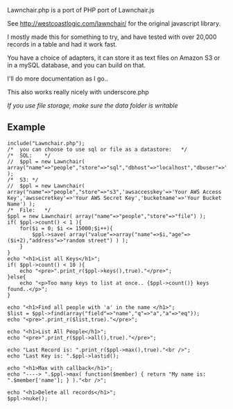 Lawnchair.php is a port of PHP port of Lawnchair.js

See http://westcoastlogic.com/lawnchair/ for the original javascript library.

I mostly made this for something to try, and have tested with over 20,000 records in a table and had it work fast.

You have a choice of adapters, it can store it as text files on Amazon S3 or in a mySQL database, and you can build on that.

I'll do more documentation as I go..

This also works really nicely with underscore.php

_If you use file storage, make sure the data folder is writable_

Example
--------

	include("Lawnchair.php");
	/*	you can choose to use sql or file as a datastore:	*/
	/*	SQL:	*/
	//	$ppl = new Lawnchair( array("name"=>"people","store"=>"sql","dbhost"=>"localhost","dbuser"=>"","dbpass"=>"","dbname"=>"") );
	/*	S3:	*/
	//	$ppl = new Lawnchair( array("name"=>"people","store"=>"s3",'awsaccesskey'=>'Your AWS Access Key','awssecretkey'=>'Your AWS Secret Key','bucketname'=>'Your Bucket Name') );
	/*	File:	*/
	$ppl = new Lawnchair( array("name"=>"people","store"=>"file") );
	if( $ppl->count() < 1 ){
		for($i = 0; $i <= 15000;$i++){
			$ppl->save( array("value"=>array("name"=>$i,"age"=>($i+2),"address"=>"random street") ) );
		}
	}
	echo "<h1>List all Keys</h1>";
	if( $ppl->count() < 10 ){
		echo "<pre>".print_r($ppl->keys(),true)."</pre>";
	}else{
		echo "<p>Too many keys to list at once.. {$ppl->count()} keys found..</p>";
	}

	echo "<h1>Find all people with 'a' in the name </h1>";
	$list = $ppl->find(array("field"=>"name","q"=>"a","a"=>"eq"));
	echo "<pre>".print_r($list,true)."</pre>";

	echo "<h1>List All People</h1>";
	echo "<pre>".print_r($ppl->all(),true)."</pre>";

	echo "Last Record is: ".print_r($ppl->max(),true)."<br />";
	echo "Last Key is: ".$ppl->lastid();		

	echo "<h1>Max with callback</h1>";
	echo "----> ".$ppl->max( function($member) { return "My name is: ".$member['name']; } )."<br />";

	echo "<h1>Delete all records</h1>";
	$ppl->nuke();